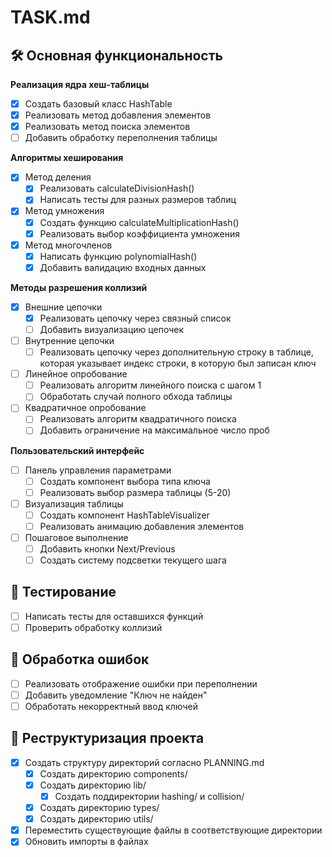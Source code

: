 # TASK.md

## 🛠 Основная функциональность

**Реализация ядра хеш-таблицы**
- [x] Создать базовый класс HashTable
- [x] Реализовать метод добавления элементов
- [x] Реализовать метод поиска элементов
- [ ] Добавить обработку переполнения таблицы

**Алгоритмы хеширования**
- [x] Метод деления
  - [x] Реализовать calculateDivisionHash()
  - [x] Написать тесты для разных размеров таблиц
- [x] Метод умножения
  - [x] Создать функцию calculateMultiplicationHash()
  - [x] Реализовать выбор коэффициента умножения
- [x] Метод многочленов
  - [x] Написать функцию polynomialHash()
  - [x] Добавить валидацию входных данных

**Методы разрешения коллизий**
- [x] Внешние цепочки
  - [x] Реализовать цепочку через связный список
  - [ ] Добавить визуализацию цепочек
- [ ] Внутренние цепочки
  - [ ] Реализовать цепочку через дополнительную строку в таблице, которая указывает индекс строки, в которую был записан ключ
- [ ] Линейное опробование
  - [ ] Реализовать алгоритм линейного поиска с шагом 1
  - [ ] Обработать случай полного обхода таблицы
- [ ] Квадратичное опробование
  - [ ] Реализовать алгоритм квадратичного поиска
  - [ ] Добавить ограничение на максимальное число проб

**Пользовательский интерфейс**
- [ ] Панель управления параметрами
  - [ ] Создать компонент выбора типа ключа
  - [ ] Реализовать выбор размера таблицы (5-20)
- [ ] Визуализация таблицы
  - [ ] Создать компонент HashTableVisualizer
  - [ ] Реализовать анимацию добавления элементов
- [ ] Пошаговое выполнение
  - [ ] Добавить кнопки Next/Previous
  - [ ] Создать систему подсветки текущего шага

## 🧪 Тестированиe
- [ ] Написать тесты для оставшихся функций
- [ ] Проверить обработку коллизий

## 🐛 Обработка ошибок
- [ ] Реализовать отображение ошибки при переполнении
- [ ] Добавить уведомление "Ключ не найден"
- [ ] Обработать некорректный ввод ключей

## 🔄 Реструктуризация проекта
- [x] Создать структуру директорий согласно PLANNING.md
  - [x] Создать директорию components/
  - [x] Создать директорию lib/
    - [x] Создать поддиректории hashing/ и collision/
  - [x] Создать директорию types/
  - [x] Создать директорию utils/
- [x] Переместить существующие файлы в соответствующие директории
- [x] Обновить импорты в файлах